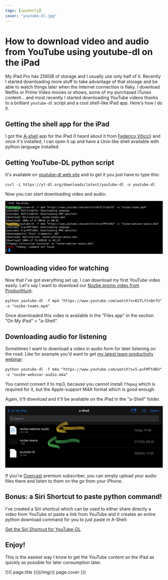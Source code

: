 ```yaml
---
tags: [ipadonly]
cover: "youtube-dl.jpg"
---
```


# How to download video and audio from YouTube using youtube-dl on the iPad

My iPad Pro has 256GB of storage and I usually use only half of it. Recently I started downloading more stuff to take advantage of that storage and be able to watch things later when the Internet connection is flaky. I download Netflix or Prime Video movies or shows, some of my purchased iTunes content... and most recently I started downloading YouTube videos thanks to a brilliant `youtube-dl` script and a cool shell-like iPad app. Here's how I do it.

<!--More-->

## Getting the shell app for the iPad

I got the [A-shell](https://apps.apple.com/us/app/a-shell/id1473805438) app for the iPad (I heard about it from [Federico Viticci](https://appstories.net/episodes/160/)) and once it's installed, I can open it up and have a Unix-like shell available with python language installed.

## Getting YouTube-DL python script

It's available on [youtube-dl web site](https://yt-dl.org) and to get it you just have to type this:

`curl -L https://yt-dl.org/downloads/latest/youtube-dl -o youtube-dl`

Now you can start downloading video and audio:

![{{ page.title }} 2](/img/youtube-dl-2.jpg)

## Downloading video for watching

Now that I've got everything set up, I can download my first YouTube video easily. Let's say I want to download our [Nozbe promo video from ProductHunt](/producthunt):

`python youtube-dl -f mp4 "https://www.youtube.com/watch?v=6STLYtnQnfU" -o "nozbe-teams.mp4"`

Once downloaded this video is available in the "Files app" in the section "On My iPad" > "a-Shell".

## Downloading audio for listening

Sometimes I want to download a video in audio form for later listening on the road. Like for example you'd want to get [my latest team productivity webinar](/differently/):

`python youtube-dl -f m4a "https://www.youtube.com/watch?v=5-pvFMTtdKU" -o "nozbe-webinar-audio.m4a"`

You cannot convert it to mp3, because you cannot install `ffmpeg` which is required for it, but the Apple-support M4A format which is good enough.

Again, it'll download and it'll be available on the iPad in the "a-Shell" folder.

![{{ page.title }} 3](/img/youtube-dl-3.jpg)

If you're [Overcast](https://overcast.fm) premium subscriber,  you can simply upload your audio files there and listen to them on the go from your iPhone.

## Bonus: a Siri Shortcut to paste python command!

I've created a Siri shortcut which can be used to either share directly a video from YouTube or paste a link from YouTube and it creates an entire python download command for you to just paste in A-Shell:

[Get the Siri Shortcut for YouTube-DL](https://www.icloud.com/shortcuts/b4ad24aaaa42430b9a4bc9f607a71fdd)

## Enjoy!

This is the easiest way I know to get the YouTube content on the iPad as quickly as possible for later consumption later.

![{{ page.title }}](/img/{{ page.cover }})

[n]: https://nozbe.com/